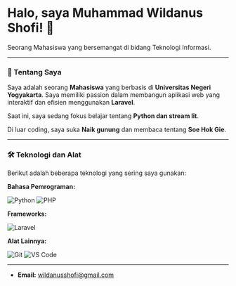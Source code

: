# Halo, saya Muhammad Wildanus Shofi! 👋

Seorang Mahasiswa yang bersemangat di bidang Teknologi Informasi.

---

### 🚀 Tentang Saya

Saya adalah seorang **Mahasiswa** yang berbasis di **Universitas Negeri Yogyakarta**. Saya memiliki passion dalam membangun aplikasi web yang interaktif dan efisien menggunakan **Laravel**. 

Saat ini, saya sedang fokus belajar tentang **Python dan stream lit**.

Di luar coding, saya suka **Naik gunung** dan membaca tentang **Soe Hok Gie**.

---

### 🛠️ Teknologi dan Alat

Berikut adalah beberapa teknologi yang sering saya gunakan:

**Bahasa Pemrograman:**

![Python](https://img.shields.io/badge/-Python-3776AB?style=flat-square&logo=Python&logoColor=white)
![PHP](https://img.shields.io/badge/-PHP-777BB4?style=flat-square&logo=php&logoColor=white)

**Frameworks:**

![Laravel](https://img.shields.io/badge/-Laravel-FF2D20?style=flat-square&logo=laravel&logoColor=white)

**Alat Lainnya:**

![Git](https://img.shields.io/badge/-Git-F05032?style=flat-square&logo=Git&logoColor=white)
![VS Code](https://img.shields.io/badge/-VSCode-007ACC?style=flat-square&logo=visual-studio-code&logoColor=white)

---
* **Email:** wildanusshofi@gmail.com

